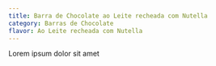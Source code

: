 ```yaml
---
title: Barra de Chocolate ao Leite recheada com Nutella 
category: Barras de Chocolate
flavor: Ao Leite recheada com Nutella 
---
```


Lorem ipsum dolor sit amet